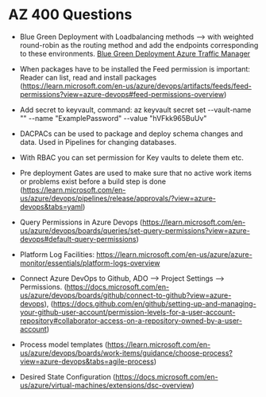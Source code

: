 # AZ 400 Questions

- Blue Green Deployment with Loadbalancing methods --> with weighted round-robin as the routing method and add the endpoints corresponding to these environments. [Blue Green Deployment Azure Traffic Manager](https://azure.microsoft.com/de-de/blog/blue-green-deployments-using-azure-traffic-manager/)

- When packages have to be installed the Feed permission is important: Reader can list, read and install packages (https://learn.microsoft.com/en-us/azure/devops/artifacts/feeds/feed-permissions?view=azure-devops#feed-permissions-overview)

- Add secret to keyvault, command: az keyvault secret set --vault-name "<your-unique-keyvault-name>" --name "ExamplePassword" --value "hVFkk965BuUv"

- DACPACs can be used to package and deploy schema changes and data. Used in Pipelines for changing databases.

- With RBAC you can set permission for Key vaults to delete them etc.

- Pre deployment Gates are used to make sure that no active work items or problems exist before a build step is done (https://learn.microsoft.com/en-us/azure/devops/pipelines/release/approvals/?view=azure-devops&tabs=yaml)

- Query Permissions in Azure Devops (https://learn.microsoft.com/en-us/azure/devops/boards/queries/set-query-permissions?view=azure-devops#default-query-permissions)

- Platform Log Facilities: https://learn.microsoft.com/en-us/azure/azure-monitor/essentials/platform-logs-overview

- Connect Azure DevOps to Github, ADO --> Project Settings --> Permissions.
  (https://docs.microsoft.com/en-us/azure/devops/boards/github/connect-to-github?view=azure-devops), (https://docs.github.com/en/github/setting-up-and-managing-your-github-user-account/permission-levels-for-a-user-account-repository#collaborator-access-on-a-repository-owned-by-a-user-account)

- Process model templates (https://learn.microsoft.com/en-us/azure/devops/boards/work-items/guidance/choose-process?view=azure-devops&tabs=agile-process)

- Desired State Configuration (https://docs.microsoft.com/en-us/azure/virtual-machines/extensions/dsc-overview)
